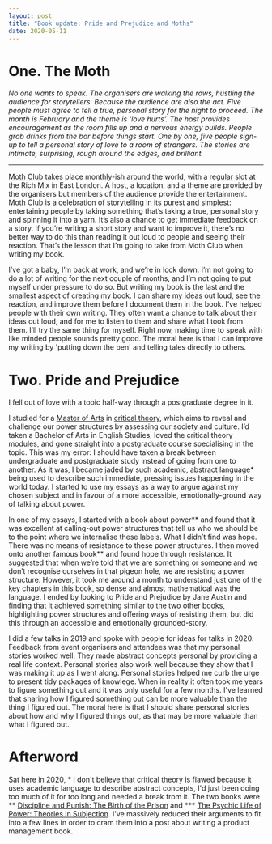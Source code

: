 ```yaml
---
layout: post
title: "Book update: Pride and Prejudice and Moths"
date: 2020-05-11
---
```


# One. The Moth

_No one wants to speak. The organisers are walking the rows, hustling the audience for storytellers. Because the audience are also the act. Five people must agree to tell a true, personal story for the night to proceed. The month is February and the theme is ‘love hurts’. The host provides encouragement as the room fills up and a nervous energy builds. People grab drinks from the bar before things start. One by one, five people sign-up to tell a personal story of love to a room of strangers. The stories are intimate, surprising, rough around the edges, and brilliant._

***

[Moth Club](https://themoth.org/) takes place monthly-ish around the world, with a [regular slot](https://themoth.org/events/results?eventLocations=67&typesOfEvents=&eventDate=) at the Rich Mix in East London. A host, a location, and a theme are provided by the organisers but members of the audience provide the entertainment. Moth Club is a celebration of storytelling in its purest and simplest: entertaining people by taking something that’s taking a true, personal story and spinning it into a yarn. It’s also a chance to get immediate feedback on a story. If you’re writing a short story and want to improve it, there’s no better way to do this than reading it out loud to people and seeing their reaction. That’s the lesson that I’m going to take from Moth Club when writing my book.

I’ve got a baby, I’m back at work, and we’re in lock down. I’m not going to do a lot of writing for the next couple of months, and I’m not going to put myself under pressure to do so. But writing my book is the last and the smallest aspect of creating my book. I can share my ideas out loud, see the reaction, and improve them before I document them in the book. I’ve helped people with their own writing. They often want a chance to talk about their ideas out loud, and for me to listen to them and share what I took from them. I’ll try the same thing for myself. Right now, making time to speak with like minded people sounds pretty good. The moral here is that I can improve my writing by 'putting down the pen' and telling tales directly to others.

# Two. Pride and Prejudice

I fell out of love with a topic half-way through a postgraduate degree in it. 

I studied for a [Master of Arts](https://en.wikipedia.org/wiki/Master_of_Arts) in [critical theory](https://en.wikipedia.org/wiki/Critical_theory), which aims to reveal and challenge our power structures by assessing our society and culture. I’d taken a Bachelor of Arts in English Studies, loved the critical theory modules, and gone straight into a postgraduate course specialising in the topic. This was my error: I should have taken a break between undergraduate and postgraduate study instead of going from one to another. As it was, I became jaded by such academic, abstract language* being used to describe such immediate, pressing issues happening in the world today. I started to use my essays as a way to argue against my chosen subject and in favour of a more accessible, emotionally-ground way of talking about power. 

 In one of my essays, I started with a book about power** and found that it was excellent at calling-out power structures that tell us who we should be to the point where we internalise these labels. What I didn’t find was hope. There was no means of resistance to these power structures. I then moved onto another famous book** and found hope through resistance. It suggested that when we’re told that we are something or someone and we don’t recognise ourselves in that pigeon hole, we are resisting a power structure. However, it took me around a month to understand just one of the key chapters in this book, so dense and almost mathematical was the language. I ended by looking to Pride and Prejudice by Jane Austin and finding that it achieved something similar to the two other books, highlighting power structures and offering ways of resisting them, but did this through an accessible and emotionally grounded-story. 

 I did a few talks in 2019 and spoke with people for ideas for talks in  2020. Feedback from event organisers and attendees was that my personal  stories worked well. They made abstract concepts personal by providing a  real life context. Personal stories also work well because they show  that I was making it up as I went along. Personal stories helped me curb the urge to  present tidy packages of knowlege. When in reality it often took me years to figure something out and it was only useful for a few months. I've learned that sharing how I figured  something out can be more valuable than the thing I figured out. The  moral here is that I should share personal stories about how and why I figured things out, as that may be more valuable than what I figured out. 

# Afterword

Sat here in 2020, * I don't believe that critical theory is flawed because it uses academic language to describe abstract concepts, I'd just been doing too much of it for too long and needed a break from it. The two books were ** [Discipline and Punish: The Birth of the Prison](https://www.goodreads.com/book/show/80369.Discipline_and_Punish) and *** [The Psychic Life of Power: Theories in Subjection](https://www.goodreads.com/book/show/331460.The_Psychic_Life_of_Power). I've massively reduced their arguments to fit into a few lines in order to cram them into a post about writing a product management book.
